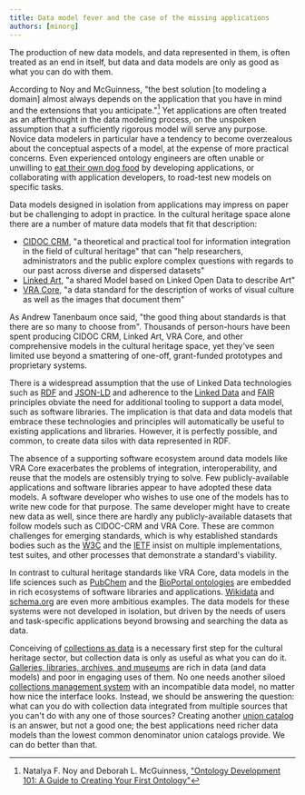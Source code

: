 ```yaml
---
title: Data model fever and the case of the missing applications
authors: [minorg]
---
```


The production of new data models, and data represented in them, is often treated as an end in itself, but data and data models are only as good as what you can do with them.

<!--truncate-->

According to Noy and McGuinness, "the best solution [to modeling a domain] almost always depends on the application that you have in mind and the extensions that you anticipate."[^1] Yet applications are often treated as an afterthought in the data modeling process, on the unspoken assumption that a sufficiently rigorous model will serve any purpose. Novice data modelers in particular have a tendency to become overzealous about the conceptual aspects of a model, at the expense of more practical concerns. Even experienced ontology engineers are often unable or unwilling to [eat their own dog food](https://en.wikipedia.org/wiki/Eating_your_own_dog_food) by developing applications, or collaborating with application developers, to road-test new models on specific tasks. 

Data models designed in isolation from applications may impress on paper but be challenging to adopt in practice. In the cultural heritage space alone there are a number of mature data models that fit that description:

* [CIDOC CRM](https://www.cidoc-crm.org/), "a theoretical and practical tool for information integration in the field of cultural heritage" that can "help researchers, administrators and the public explore complex questions with regards to our past across diverse and dispersed datasets"
* [Linked Art](https://linked.art/), "a shared Model based on Linked Open Data to describe Art"
* [VRA Core](https://www.loc.gov/standards/vracore/), "a data standard for the description of works of visual culture as well as the images that document them"

As Andrew Tanenbaum once said, "the good thing about standards is that there are so many to choose from". Thousands of person-hours have been spent producing CIDOC CRM, Linked Art, VRA Core, and other comprehensive models in the cultural heritage space, yet they've seen limited use beyond a smattering of one-off, grant-funded prototypes and proprietary systems.

There is a widespread assumption that the use of Linked Data technologies such as [RDF](https://www.w3.org/RDF/) and [JSON-LD](https://json-ld.org/) and adherence to the [Linked Data](https://www.w3.org/wiki/LinkedData) and [FAIR](https://www.go-fair.org/fair-principles/) principles obviate the need for additional tooling to support a data model, such as software libraries. The implication is that data and data models that embrace these technologies and principles will automatically be useful to existing applications and libraries. However, it is perfectly possible, and common, to create data silos with data represented in RDF.

The absence of a supporting software ecosystem around data models like VRA Core exacerbates the problems of integration, interoperability, and reuse that the models are ostensibly trying to solve. Few publicly-available applications and software libraries appear to have adopted these data models. A software developer who wishes to use one of the models has to write new code for that purpose. The same developer might have to create new data as well, since there are hardly any publicly-available datasets that follow models such as CIDOC-CRM and VRA Core. These are common challenges for emerging standards, which is why established standards bodies such as the [W3C](https://www.w3.org/participate/implementation.html) and the [IETF](https://datatracker.ietf.org/doc/html/rfc5657) insist on multiple implementations, test suites, and other processes that demonstrate a standard's viability.

In contrast to cultural heritage standards like VRA Core, data models in the life sciences such as [PubChem](https://pubchem.ncbi.nlm.nih.gov/) and the [BioPortal ontologies](https://bioportal.bioontology.org/) are embedded in rich ecosystems of software libraries and applications. [Wikidata](https://wikidata.org/) and [schema.org](https://schema.org/) are even more ambitious examples. The data models for these systems were not developed in isolation, but driven by the needs of users and task-specific applications beyond browsing and searching the data as data.

Conceiving of [collections as data](https://collectionsasdata.github.io/) is a necessary first step for the cultural heritage sector, but collection data is only as useful as what you can do it. [Galleries, libraries, archives, and museums](https://en.wikipedia.org/wiki/GLAM_(cultural_heritage)) are rich in data (and data models) and poor in engaging uses of them. No one needs another siloed [collections management system](https://en.wikipedia.org/wiki/Collections_management_system) with an incompatible data model, no matter how nice the interface looks. Instead, we should be answering the question: what can you do with collection data integrated from multiple sources that you can't do with any one of those sources? Creating another [union catalog](https://en.wikipedia.org/wiki/Union_catalog) is an answer, but not a good one; the best applications need richer data models than the lowest common denominator union catalogs provide. We can do better than that.

[^1]: Natalya F. Noy and Deborah L. McGuinness, ["Ontology Development 101: A Guide to Creating Your
First Ontology"](https://protege.stanford.edu/publications/ontology_development/ontology101.pdf)
